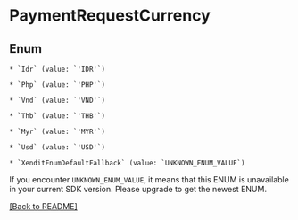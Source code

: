 # PaymentRequestCurrency




## Enum


    * `Idr` (value: `'IDR'`)

    * `Php` (value: `'PHP'`)

    * `Vnd` (value: `'VND'`)

    * `Thb` (value: `'THB'`)

    * `Myr` (value: `'MYR'`)

    * `Usd` (value: `'USD'`)

    * `XenditEnumDefaultFallback` (value: `UNKNOWN_ENUM_VALUE`)

If you encounter `UNKNOWN_ENUM_VALUE`, it means that this ENUM is unavailable in your current SDK version. Please upgrade to get the newest ENUM.


[[Back to README]](../../README.md)